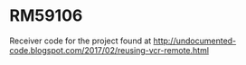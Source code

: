 # RM59106
Receiver code for the project found at http://undocumented-code.blogspot.com/2017/02/reusing-vcr-remote.html
